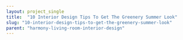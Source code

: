 ```yaml
---
layout: project_single
title:  "10 Interior Design Tips To Get The Greenery Summer Look"
slug: "10-interior-design-tips-to-get-the-greenery-summer-look"
parent: "harmony-living-room-interior-design"
---
```

 
